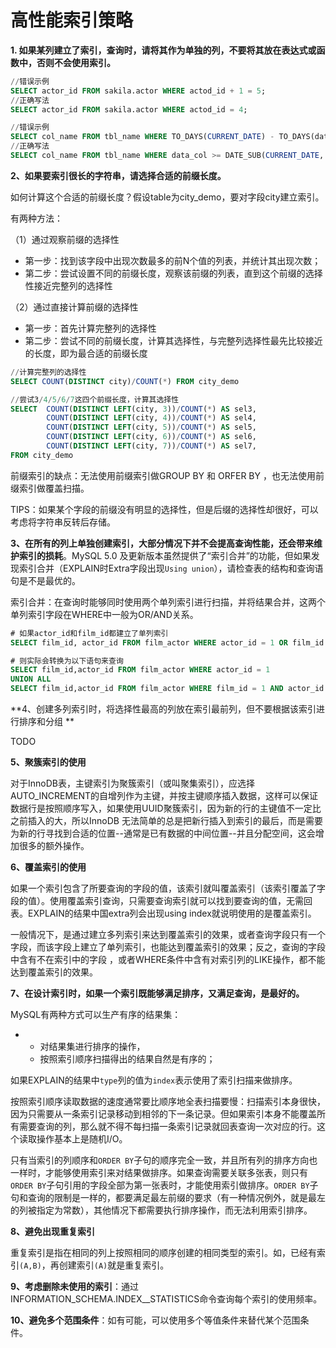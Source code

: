 # 高性能索引策略

**1. 如果某列建立了索引，查询时，请将其作为单独的列，不要将其放在表达式或函数中，否则不会使用索引。**

```sql
//错误示例
SELECT actor_id FROM sakila.actor WHERE actod_id + 1 = 5;
//正确写法
SELECT actor_id FROM sakila.actor WHERE actod_id = 4;

//错误示例
SELECT col_name FROM tbl_name WHERE TO_DAYS(CURRENT_DATE) - TO_DAYS(data_col) <= 10;
//正确写法
SELECT col_name FROM tbl_name WHERE data_col >= DATE_SUB(CURRENT_DATE, INTERVAL 10 DAY);
```

**2、如果要索引很长的字符串，请选择合适的前缀长度。**

如何计算这个合适的前缀长度？假设table为city\_demo，要对字段city建立索引。

有两种方法：

（1）通过观察前缀的选择性

* 第一步：找到该字段中出现次数最多的前N个值的列表，并统计其出现次数；
* 第二步：尝试设置不同的前缀长度，观察该前缀的列表，直到这个前缀的选择性接近完整列的选择性

（2）通过直接计算前缀的选择性

* 第一步：首先计算完整列的选择性
* 第二步：尝试不同的前缀长度，计算其选择性，与完整列选择性最先比较接近的长度，即为最合适的前缀长度

```sql
//计算完整列的选择性
SELECT COUNT(DISTINCT city)/COUNT(*) FROM city_demo

//尝试3/4/5/6/7这四个前缀长度，计算其选择性
SELECT  COUNT(DISTINCT LEFT(city, 3))/COUNT(*) AS sel3,
        COUNT(DISTINCT LEFT(city, 4))/COUNT(*) AS sel4,
        COUNT(DISTINCT LEFT(city, 5))/COUNT(*) AS sel5,
        COUNT(DISTINCT LEFT(city, 6))/COUNT(*) AS sel6,
        COUNT(DISTINCT LEFT(city, 7))/COUNT(*) AS sel7,
FROM city_demo
```

前缀索引的缺点：无法使用前缀索引做GROUP BY 和 ORFER BY ，也无法使用前缀索引做覆盖扫描。

TIPS：如果某个字段的前缀没有明显的选择性，但是后缀的选择性却很好，可以考虑将字符串反转后存储。

**3、在所有的列上单独创建索引，大部分情况下并不会提高查询性能，还会带来维护索引的损耗**。MySQL 5.0 及更新版本虽然提供了“索引合并”的功能，但如果发现索引合并（EXPLAIN时Extra字段出现`Using union`），请检查表的结构和查询语句是不是最优的。

索引合并：在查询时能够同时使用两个单列索引进行扫描，并将结果合并，这两个单列索引字段在WHERE中一般为OR/AND关系。

```sql
# 如果actor_id和film_id都建立了单列索引
SELECT film_id, actor_id FROM film_actor WHERE actor_id = 1 OR film_id = 1;

# 则实际会转换为以下语句来查询
SELECT film_id,actor_id FROM film_actor WHERE actor_id = 1  
UNION ALL 
SELECT film_id,actor_id FROM film_actor WHERE film_id = 1 AND actor_id <> 1
```

**4、创建多列索引时，将选择性最高的列放在索引最前列，但不要根据该索引进行排序和分组 **

TODO

**5、聚簇索引的使用**

对于InnoDB表，主键索引为聚簇索引（或叫聚集索引），应选择AUTO\_INCREMENT的自增列作为主键，并按主键顺序插入数据，这样可以保证数据行是按照顺序写入，如果使用UUID聚簇索引，因为新的行的主键值不一定比之前插入的大，所以InnoDB 无法简单的总是把新行插入到索引的最后，而是需要为新的行寻找到合适的位置--通常是已有数据的中间位置--并且分配空间，这会增加很多的额外操作。

**6、覆盖索引的使用**

如果一个索引包含了所要查询的字段的值，该索引就叫覆盖索引（该索引覆盖了字段的值）。使用覆盖索引查询，只需要查询索引就可以找到要查询的值，无需回表。EXPLAIN的结果中国extra列会出现using index就说明使用的是覆盖索引。

一般情况下，是通过建立多列索引来达到覆盖索引的效果，或者查询字段只有一个字段，而该字段上建立了单列索引，也能达到覆盖索引的效果；反之，查询的字段中含有不在索引中的字段 ，或者WHERE条件中含有对索引列的LIKE操作，都不能达到覆盖索引的效果。

**7、在设计索引时，如果一个索引既能够满足排序，又满足查询，是最好的。**

MySQL有两种方式可以生产有序的结果集：

* * 对结果集进行排序的操作，
  * 按照索引顺序扫描得出的结果自然是有序的；

如果EXPLAIN的结果中`type`列的值为`index`表示使用了索引扫描来做排序。

按照索引顺序读取数据的速度通常要比顺序地全表扫描要慢：扫描索引本身很快，因为只需要从一条索引记录移动到相邻的下一条记录。但如果索引本身不能覆盖所有需要查询的列，那么就不得不每扫描一条索引记录就回表查询一次对应的行。这个读取操作基本上是随机I/O。

只有当索引的列顺序和`ORDER BY`子句的顺序完全一致，并且所有列的排序方向也一样时，才能够使用索引来对结果做排序。如果查询需要关联多张表，则只有`ORDER BY`子句引用的字段全部为第一张表时，才能使用索引做排序。`ORDER BY`子句和查询的限制是一样的，都要满足最左前缀的要求（有一种情况例外，就是最左的列被指定为常数），其他情况下都需要执行排序操作，而无法利用索引排序。

**8、避免出现重复索引**

重复索引是指在相同的列上按照相同的顺序创建的相同类型的索引。如，已经有索引`(A,B)`，再创建索引`(A)`就是重复索引。

**9、考虑删除未使用的索引**：通过INFORMATION_SCHEMA.INDEX\__STATISTICS命令查询每个索引的使用频率。

**10、避免多个范围条件**：如有可能，可以使用多个等值条件来替代某个范围条件。





  


  


  




